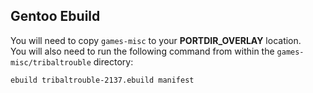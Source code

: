 ## Gentoo Ebuild
You will need to copy `games-misc` to your **PORTDIR_OVERLAY** location.
<br />
You will also need to run the following command from within the `games-misc/tribaltrouble` directory:
```
ebuild tribaltrouble-2137.ebuild manifest
```
